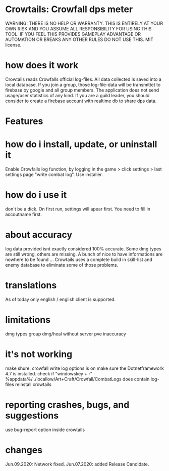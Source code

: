 # Crowtails: Crowfall dps meter
   WARNING: THERE IS NO HELP OR WARRANTY. THIS IS ENTIRELY AT YOUR OWN RISK AND YOU ASSUME ALL RESPONSIBILITY
   FOR USING THIS TOOL. IF YOU FEEL THIS PROVIDES GAMEPLAY ADVANTAGE OR AUTOMATION OR BREAKS ANY OTHER
   RULES DO NOT USE THIS.
   MIT license.

# how does it work
   Crowtails reads Crowfalls official log-files. All data collected is saved into a local database.
   If you join a group, those log-file-data will be transmittet to firebase by google and all group 
   members.
   The application does not send usage/user statistics of any kind.
   If you are a guild leader, you should consider to create a firebase account with realtime db to share dps data.
   
# Features
 
# how do i install, update, or uninstall it
   Enable Crowfalls log function, by logging in the game > click settings > last settings page "write combat log".
   Use installer.
 
 # how do i use it
   don't be a dick.
   On first run, settings will apear first. You need to fill in accoutname first.
 
# about accuracy
   log data provided isnt exactly considered 100% accurate. 
   Some dmg types are still wrong, others are missing. A bunch of nice to have informations are nowhere to be found ...
   Crowtails uses a complete build in skill-list and enemy database to eliminate some of those problems.

# translations
   As of today only english / english client is supported. 

# limitations
   dmg types
   group dmg/heal without server
   pve inaccuracy

# it's not working
   make shure, crowfall write log options is on
   make sure the Dotnetframework 4.7 is installed.
   check if "windowskey + r" %appdata%/../locallow/Art+Craft/Crowfall/CombatLogs does contain log-files
   reinstall crowtails

# reporting crashes, bugs, and suggestions
   use bug-report option inside crowtails

# changes
   Jun.09.2020: Network fixed.
   Jun.07.2020: added Release Candidate.
